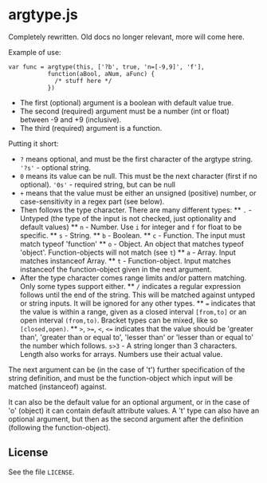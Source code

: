 # argtype.js

Completely rewritten. Old docs no longer relevant, more will come here.

Example of use:

    var func = argtype(this, ['?b', true, 'n=[-9,9]', 'f'],
               function(aBool, aNum, aFunc) {
                 /* stuff here */
               })

* The first (optional) argument is a boolean with default value true.
* The second (required) argument must be a number (int or float) between -9 and +9 (inclusive).
* The third (required) argument is a function.

Putting it short:

* `?` means optional, and must be the first character of the argtype string. `'?s'` - optional string.
* `0` means its value can be null. This must be the next character (first if no optional). `'0s'` - required string, but can be null
* `+` means that the value must be either an unsigned (positive) number, or case-sensitivity in a regex part (see below).
* Then follows the type character. There are many different types:
** `.` - Untyped (the type of the input is not checked, just optionality and default values)
** `n` - Number. Use `i` for integer and `f` for float to be specific.
** `s` - String.
** `b` - Boolean.
** `c` - Function. The input must match typeof 'function'
** `o` - Object. An object that matches typeof 'object'. Function-objects will not match (see `t`)
** `a` - Array. Input matches instanceof Array.
** `t` - Function-object. Input matches instanceof the function-object given in the next argument.
* After the type character comes range limits and/or pattern matching. Only some types support either.
** `/` indicates a regular expression follows until the end of the string. This will be matched against untyped or string inputs. It will be ignored for any other types.
** `=` indicates that the value is within a range, given as a closed interval `[from,to]` or an open interval `(from,to)`. Bracket types can be mixed, like so `[closed,open)`.
** `>`, `>=`, `<`, `<=` indicates that the value should be 'greater than', 'greater than or equal to', 'lesser than' or 'lesser than or equal to' the number which follows. `s>3` - A string longer than 3 characters. Length also works for arrays. Numbers use their actual value.

The next argument can be (in the case of 't') further specification of the string definition, and must be the function-object which input will be matched (instanceof) against.

It can also be the default value for an optional argument, or in the case of 'o' (object) it can contain default attribute values.
A 't' type can also have an optional argument, but then as the second argument after the definition (following the function-object).

## License

See the file `LICENSE`.
